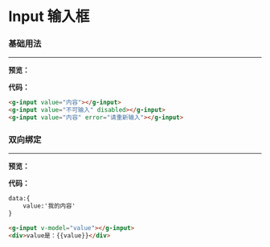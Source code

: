 # Input 输入框
### 基础用法
---
**预览：**

<ClientOnly>
<input-demo-1/>
</ClientOnly>

**代码：**
```html
<g-input value="内容"></g-input>
<g-input value="不可输入" disabled></g-input>
<g-input value="内容" error="请重新输入"></g-input>
```

### 双向绑定
---
**预览：**

<ClientOnly>
<input-demo-2/>
</ClientOnly>


**代码：**
```html
data:{
    value:'我的内容'
}

<g-input v-model="value"></g-input>
<div>value是：{{value}}</div>
```
